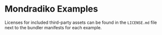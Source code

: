 # Mondradiko Examples

Licenses for included third-party assets can be found in the `LICENSE.md` file
next to the bundler manifests for each example.
